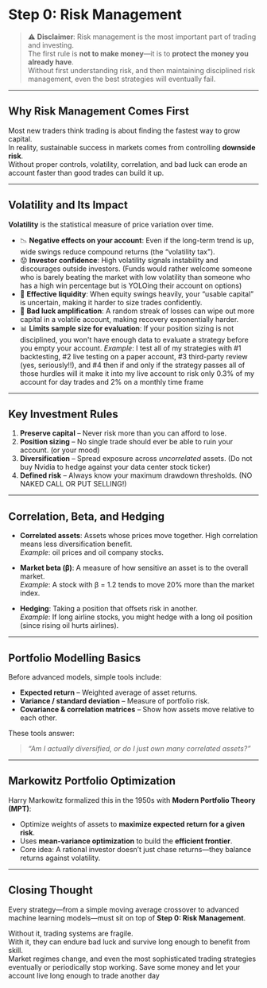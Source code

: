 # Step 0: Risk Management  

> ⚠️ **Disclaimer**: Risk management is the most important part of trading and investing.  
> The first rule is **not to make money**—it is to **protect the money you already have**.  
> Without first understanding risk, and then maintaining disciplined risk management, even the best strategies will eventually fail.  

---

## Why Risk Management Comes First  

Most new traders think trading is about finding the fastest way to grow capital.  
In reality, sustainable success in markets comes from controlling **downside risk**.  
Without proper controls, volatility, correlation, and bad luck can erode an account faster than good trades can build it up.  

---

## Volatility and Its Impact  

**Volatility** is the statistical measure of price variation over time.  

- 📉 **Negative effects on your account**: Even if the long-term trend is up, wide swings reduce compound returns (the “volatility tax”).  
- 😟 **Investor confidence**: High volatility signals instability and discourages outside investors. (Funds would rather welcome someone who is barely beating the market with low volatility than someone who has a high win percentage but is YOLOing their account on options)
- 💸 **Effective liquidity**: When equity swings heavily, your “usable capital” is uncertain, making it harder to size trades confidently.  
- 🎲 **Bad luck amplification**: A random streak of losses can wipe out more capital in a volatile account, making recovery exponentially harder.
- 📊 **Limits sample size for evaluation**: If your position sizing is not disciplined, you won't have enough data to evaluate a strategy before you empty your account.
 *Example*: I test all of my strategies with #1 backtesting, #2 live testing on a paper account, #3 third-party review (yes, seriously!!), and #4 then if and only if the strategy passes all of those hurdles will it make it into my live account to risk only 0.3% of my account for day trades and 2% on a monthly time frame

---

## Key Investment Rules  

1. **Preserve capital** – Never risk more than you can afford to lose.  
2. **Position sizing** – No single trade should ever be able to ruin your account. (or your mood)
3. **Diversification** – Spread exposure across *uncorrelated* assets. (Do not buy Nvidia to hedge against your data center stock ticker)
4. **Defined risk** – Always know your maximum drawdown thresholds. (NO NAKED CALL OR PUT SELLING!)

---

## Correlation, Beta, and Hedging  

- **Correlated assets**: Assets whose prices move together. High correlation means less diversification benefit.  
  *Example*: oil prices and oil company stocks.  

- **Market beta (β)**: A measure of how sensitive an asset is to the overall market.  
  *Example*: A stock with β = 1.2 tends to move 20% more than the market index.  

- **Hedging**: Taking a position that offsets risk in another.  
  *Example*: If long airline stocks, you might hedge with a long oil position (since rising oil hurts airlines).  

---

## Portfolio Modelling Basics  

Before advanced models, simple tools include:  

- **Expected return** – Weighted average of asset returns.  
- **Variance / standard deviation** – Measure of portfolio risk.  
- **Covariance & correlation matrices** – Show how assets move relative to each other.  

These tools answer:  
> *“Am I actually diversified, or do I just own many correlated assets?”*  

---

## Markowitz Portfolio Optimization  

Harry Markowitz formalized this in the 1950s with **Modern Portfolio Theory (MPT)**:  

- Optimize weights of assets to **maximize expected return for a given risk**.  
- Uses **mean-variance optimization** to build the **efficient frontier**.  
- Core idea: A rational investor doesn’t just chase returns—they balance returns against volatility.  

---

## Closing Thought  

Every strategy—from a simple moving average crossover to advanced machine learning models—must sit on top of **Step 0: Risk Management**.  

Without it, trading systems are fragile.  
With it, they can endure bad luck and survive long enough to benefit from skill.  
Market regimes change, and even the most sophisticated trading strategies eventually or periodically stop working.
Save some money and let your account live long enough to trade another day

